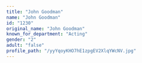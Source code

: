 ```yaml
---
title: "John Goodman"
name: "John Goodman"
id: "1230"
original_name: "John Goodman"
known_for_department: "Acting"
gender: "2"
adult: "false"
profile_path: "/yyYqoyKHO7hE1zpgEV2XlqYWcNV.jpg"
---
```

